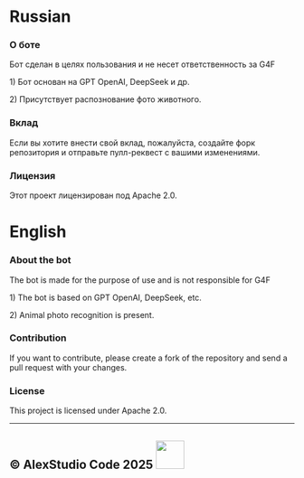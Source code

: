 <h1>Russian</h1>

<h3> О боте </h1>

<p> Бот сделан в целях пользования и не несет ответственность за G4F </p>
  <p> 1) Бот основан на GPT OpenAI, DeepSeek и др.</p>
  <p> 2) Присутствует распознование фото животного.</p>
 
<h3>Вклад</h3>

<p>Если вы хотите внести свой вклад, пожалуйста, создайте форк репозитория и отправьте пулл-реквест с вашими изменениями.</p>

<h3>Лицензия</h3>

<p>Этот проект лицензирован под Apache 2.0.</p>

<h1> English </h1>

<h3> About the bot </h1>

<p> The bot is made for the purpose of use and is not responsible for G4F </p>
 <p> 1) The bot is based on GPT OpenAI, DeepSeek, etc.</p>
 <p> 2) Animal photo recognition is present.</p>
 
<h3>Contribution</h3>

<p>If you want to contribute, please create a fork of the repository and send a pull request with your changes.</p>

<h3>License</h3>

<p>This project is licensed under Apache 2.0.</p>

---

<h2>© AlexStudio Code 2025 <img src="https://i.imgur.com/QeQ6BRx.png" width="50" /> </h2> 
